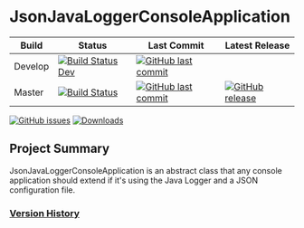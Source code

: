 # JsonJavaLoggerConsoleApplication
Build | Status | Last Commit | Latest Release
--- | --- | --- | ---
Develop | [![Build Status Dev](https://ci.appveyor.com/api/projects/status/schuman-aaron/JSONJavaLoggerConsoleApplication.svg?branch=2019-12-05_-_0.0.2-Enhancement-Initial_Project-AS)](https://ci.appveyor.com/api/projects/status/schuman-aaron/JSONJavaLoggerConsoleApplication) | [![GitHub last commit](https://img.shields.io/github/last-commit/schuman-aaron/JSONJavaLoggerConsoleApplication/2019-12-05_-_0.0.2-Enhancement-Initial_Project-AS)](https://github.com/schuman-aaron/JSONJavaLoggerConsoleApplication/tree/2019-12-05_-_0.0.2-Enhancement-Initial_Project-AS)
Master | [![Build Status](https://ci.appveyor.com/api/projects/status/schuman-aaron/JSONJavaLoggerConsoleApplication.svg?branch=master)](https://ci.appveyor.com/api/projects/status/schuman-aaron/JSONJavaLoggerConsoleApplication) | [![GitHub last commit](https://img.shields.io/github/last-commit/schuman-aaron/JSONJavaLoggerConsoleApplication/master.svg)](https://github.com/schuman-aaron/JSONJavaLoggerConsoleApplication/tree/master/) | [![GitHub release](https://img.shields.io/github/release/schuman-aaron/JSONJavaLoggerConsoleApplication.svg)](https://github.com/schuman-aaron/JSONJavaLoggerConsoleApplication/releases)

[![GitHub issues](https://img.shields.io/github/issues/schuman-aaron/JSONJavaLoggerConsoleApplication.svg)](https://github.com/schuman-aaron/JSONJavaLoggerConsoleApplication/issues)
[![Downloads](https://img.shields.io/github/downloads/schuman-aaron/JSONJavaLoggerConsoleApplication/total.svg?label=Downloads&maxAge=999)](https://github.com/schuman-aaron/JSONJavaLoggerConsoleApplication/releases)

## Project Summary
JsonJavaLoggerConsoleApplication is an abstract class that any console application should extend if it's using the Java Logger and a JSON configuration file.

### [Version History](/CHANGELOG.md)

